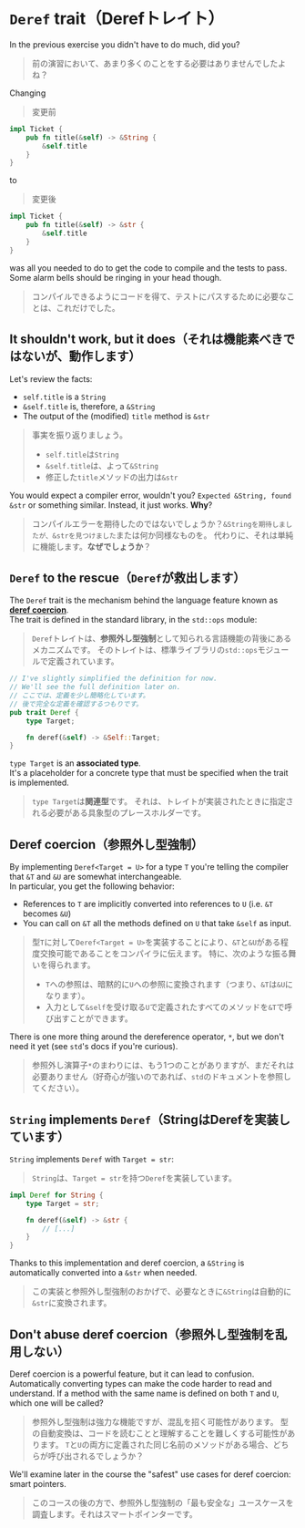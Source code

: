 # `Deref` trait（Derefトレイト）

In the previous exercise you didn't have to do much, did you?

> 前の演習において、あまり多くのことをする必要はありませんでしたよね？

Changing

> 変更前

```rust
impl Ticket {
    pub fn title(&self) -> &String {
        &self.title
    }
}
```

to

> 変更後

```rust
impl Ticket {
    pub fn title(&self) -> &str {
        &self.title
    }
}
```

was all you needed to do to get the code to compile and the tests to pass.
Some alarm bells should be ringing in your head though.

> コンパイルできるようにコードを得て、テストにパスするために必要なことは、これだけでした。

## It shouldn't work, but it does（それは機能素べきではないが、動作します）

Let's review the facts:

- `self.title` is a `String`
- `&self.title` is, therefore, a `&String`
- The output of the (modified) `title` method is `&str`

> 事実を振り返りましょう。
>
> - `self.title`は`String`
> - `&self.title`は、よって`&String`
> - 修正した`title`メソッドの出力は`&str`

You would expect a compiler error, wouldn't you? `Expected &String, found &str` or something similar.
Instead, it just works. **Why**?

> コンパイルエラーを期待したのではないでしょうか？`&Stringを期待しましたが、&strを見つけました`または何か同様なものを。
> 代わりに、それは単純に機能します。**なぜでしょうか**？

## `Deref` to the rescue（`Deref`が救出します）

The `Deref` trait is the mechanism behind the language feature known as [**deref coercion**](https://doc.rust-lang.org/std/ops/trait.Deref.html#deref-coercion).\
The trait is defined in the standard library, in the `std::ops` module:

> `Deref`トレイトは、**参照外し型強制**として知られる言語機能の背後にあるメカニズムです。
> そのトレイトは、標準ライブラリの`std::ops`モジュールで定義されています。

```rust
// I've slightly simplified the definition for now.
// We'll see the full definition later on.
// ここでは、定義を少し簡略化しています。
// 後で完全な定義を確認するつもりです。
pub trait Deref {
    type Target;

    fn deref(&self) -> &Self::Target;
}
```

`type Target` is an **associated type**.\
It's a placeholder for a concrete type that must be specified when the trait is implemented.

> `type Target`は**関連型**です。
> それは、トレイトが実装されたときに指定される必要がある具象型のプレースホルダーです。

## Deref coercion（参照外し型強制）

By implementing `Deref<Target = U>` for a type `T` you're telling the compiler that `&T` and `&U` are
somewhat interchangeable.\
In particular, you get the following behavior:

- References to `T` are implicitly converted into references to `U` (i.e. `&T` becomes `&U`)
- You can call on `&T` all the methods defined on `U` that take `&self` as input.

> 型`T`に対して`Deref<Target = U>`を実装することにより、`&T`と`&U`がある程度交換可能であることをコンパイラに伝えます。
> 特に、次のような振る舞いを得られます。
>
> - `T`への参照は、暗黙的に`U`への参照に変換されます（つまり、`&T`は`&U`になります）。
> - 入力として`&self`を受け取る`U`で定義されたすべてのメソッドを`&T`で呼び出すことができます。

There is one more thing around the dereference operator, `*`, but we don't need it yet (see `std`'s docs
if you're curious).

> 参照外し演算子`*`のまわりには、もう1つのことがありますが、まだそれは必要ありません（好奇心が強いのであれば、`std`のドキュメントを参照してください）。

## `String` implements `Deref`（StringはDerefを実装しています）

`String` implements `Deref` with `Target = str`:

> `String`は、`Target = str`を持つ`Deref`を実装しています。

```rust
impl Deref for String {
    type Target = str;

    fn deref(&self) -> &str {
        // [...]
    }
}
```

Thanks to this implementation and deref coercion, a `&String` is automatically converted into a `&str` when needed.

> この実装と参照外し型強制のおかげで、必要なときに`&String`は自動的に`&str`に変換されます。

## Don't abuse deref coercion（参照外し型強制を乱用しない）

Deref coercion is a powerful feature, but it can lead to confusion.\
Automatically converting types can make the code harder to read and understand. If a method with the same name
is defined on both `T` and `U`, which one will be called?

> 参照外し型強制は強力な機能ですが、混乱を招く可能性があります。
> 型の自動変換は、コードを読むことと理解することを難しくする可能性があります。
> `T`と`U`の両方に定義された同じ名前のメソッドがある場合、どちらが呼び出されるでしょうか？

We'll examine later in the course the "safest" use cases for deref coercion: smart pointers.

> このコースの後の方で、参照外し型強制の「最も安全な」ユースケースを調査します。それはスマートポインターです。
